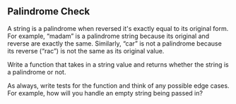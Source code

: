 ## Palindrome Check

A string is a palindrome when reversed it's exactly equal to its original form. For example, “madam” is a palindrome string because its original and reverse are exactly the same. Similarly, “car” is not a palindrome because its reverse (“rac”) is not the same as its original value.

Write a function that takes in a string value and returns whether the string is a palindrome or not.

As always, write tests for the function and think of any possible edge cases. For example, how will you handle an empty string being passed in?
